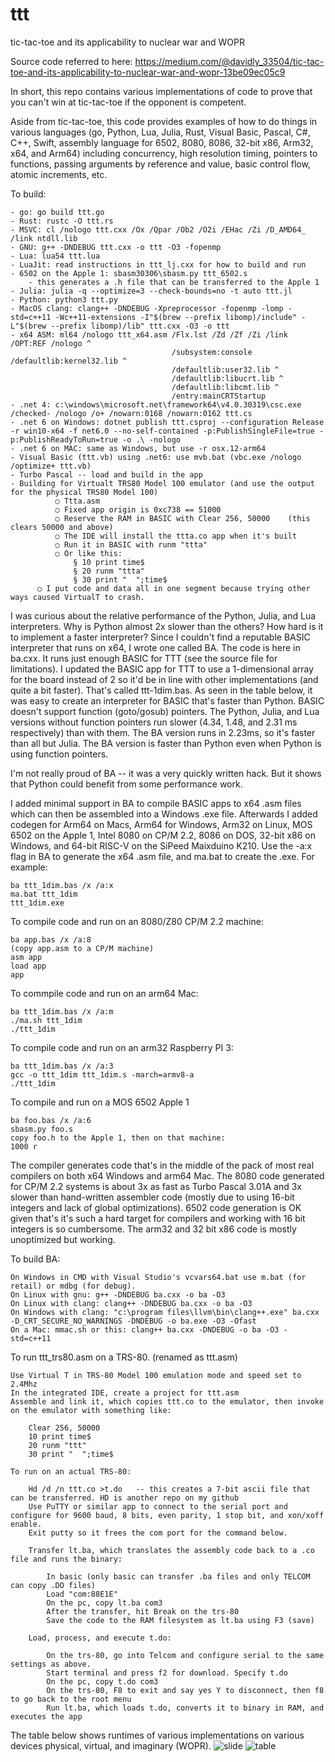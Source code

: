 # ttt
tic-tac-toe and its applicability to nuclear war and WOPR

Source code referred to here: https://medium.com/@davidly_33504/tic-tac-toe-and-its-applicability-to-nuclear-war-and-wopr-13be09ec05c9

In short, this repo contains various implementations of code to prove that you can't win at tic-tac-toe if the opponent is competent.

Aside from tic-tac-toe, this code provides examples of how to do things in various languages (go, Python, Lua, Julia, Rust, Visual Basic, Pascal, C#, C++, Swift, assembly language for 6502, 8080, 8086, 32-bit x86, Arm32, x64, and Arm64) including concurrency, high resolution timing, pointers to functions, passing arguments by reference and value, basic control flow, atomic increments, etc.

To build:

    - go: go build ttt.go
    - Rust: rustc -O ttt.rs
    - MSVC: cl /nologo ttt.cxx /Ox /Qpar /Ob2 /O2i /EHac /Zi /D_AMD64_ /link ntdll.lib
    - GNU: g++ -DNDEBUG ttt.cxx -o ttt -O3 -fopenmp
    - Lua: lua54 ttt.lua
    - LuaJit: read instructions in ttt_lj.cxx for how to build and run
    - 6502 on the Apple 1: sbasm30306\sbasm.py ttt_6502.s
    	- this generates a .h file that can be transferred to the Apple 1
    - Julia: julia -q --optimize=3 --check-bounds=no -t auto ttt.jl
    - Python: python3 ttt.py
    - MacOS clang: clang++ -DNDEBUG -Xpreprocessor -fopenmp -lomp -std=c++11 -Wc++11-extensions -I"$(brew --prefix libomp)/include" -L"$(brew --prefix libomp)/lib" ttt.cxx -O3 -o ttt
    - x64 ASM: ml64 /nologo ttt_x64.asm /Flx.lst /Zd /Zf /Zi /link /OPT:REF /nologo ^
                                        /subsystem:console /defaultlib:kernel32.lib ^
                                        /defaultlib:user32.lib ^
                                        /defaultlib:libucrt.lib ^
                                        /defaultlib:libcmt.lib ^
                                        /entry:mainCRTStartup
    - .net 4: c:\windows\microsoft.net\framework64\v4.0.30319\csc.exe /checked- /nologo /o+ /nowarn:0168 /nowarn:0162 ttt.cs
    - .net 6 on Windows: dotnet publish ttt.csproj --configuration Release -r win10-x64 -f net6.0 --no-self-contained -p:PublishSingleFile=true -p:PublishReadyToRun=true -o .\ -nologo
    - .net 6 on MAC: same as Windows, but use -r osx.12-arm64
    - Visual Basic (ttt.vb) using .net6: use mvb.bat (vbc.exe /nologo /optimize+ ttt.vb)
    - Turbo Pascal -- load and build in the app
    - Building for Virtualt TRS80 Model 100 emulator (and use the output for the physical TRS80 Model 100)
		      ○ Ttta.asm
		      ○ Fixed app origin is 0xc738 == 51000
		      ○ Reserve the RAM in BASIC with Clear 256, 50000    (this clears 50000 and above)
		      ○ The IDE will install the ttta.co app when it's built
		      ○ Run it in BASIC with runm "ttta"
		      ○ Or like this:
			      § 10 print time$
			      § 20 runm "ttta"
			      § 30 print "  ";time$
          ○ I put code and data all in one segment because trying other ways caused VirtualT to crash.

I was curious about the relative performance of the Python, Julia, and Lua interpreters. Why is Python almost 2x slower than the others?
How hard is it to implement a faster interpreter? Since I couldn't find a reputable BASIC interpreter that runs on x64, I wrote one 
called BA. The code is here in ba.cxx. It runs just enough BASIC for TTT (see the source file for limitations). I updated the BASIC 
app for TTT to use a 1-dimensional array for the board instead of 2 so it'd be in line with other implementations (and quite a
bit faster). That's called ttt-1dim.bas. As seen in the table below, it was easy to create an interpreter for BASIC that's faster than
Python. BASIC doesn't support function (goto/gosub) pointers. The Python, Julia, and Lua versions without function pointers 
run slower (4.34, 1.48, and 2.31 ms respectively) than with them. The BA version runs in 2.23ms, so it's faster than all but Julia. 
The BA version is faster than Python even when Python is using function pointers.

I'm not really proud of BA -- it was a very quickly written hack. But it shows that Python could benefit from some performance work.

I added minimal support in BA to compile BASIC apps to x64 .asm files which can then be assembled into a Windows .exe file. 
Afterwards I added codegen for Arm64 on Macs, Arm64 for Windows, Arm32 on Linux, MOS 6502 on the Apple 1, Intel 8080 on CP/M 2.2, 
8086 on DOS, 32-bit x86 on Windows, and 64-bit RISC-V on the SiPeed Maixduino K210. Use the -a:x flag in BA to generate the x64
.asm file, and ma.bat to create the .exe. 
For example:

    ba ttt_1dim.bas /x /a:x
    ma.bat ttt_1dim
    ttt_1dim.exe
    
To compile code and run on an 8080/Z80 CP/M 2.2 machine:

    ba app.bas /x /a:8
    (copy app.asm to a CP/M machine)
    asm app
    load app
    app
    
To commpile code and run on an arm64 Mac:

    ba ttt_1dim.bas /x /a:m
    ./ma.sh ttt_1dim
    ./ttt_1dim
    
To compile code and run on an arm32 Raspberry PI 3:

    ba ttt_1dim.bas /x /a:3
    gcc -o ttt_1dim ttt_1dim.s -march=armv8-a
    ./ttt_1dim
    
To compile and run on a MOS 6502 Apple 1

    ba foo.bas /x /a:6
    sbasm.py foo.s
    copy foo.h to the Apple 1, then on that machine:
    1000 r    
        
The compiler generates code that's in the middle of the pack of most real compilers on both x64 Windows and arm64 Mac. The 8080 code
generated for CP/M 2.2 systems is about 3x as fast as Turbo Pascal 3.01A and 3x slower than hand-written assembler code (mostly due
to using 16-bit integers and lack of global optimizations). 6502 code generation is OK given that's it's such a hard target for
compilers and working with 16 bit integers is so cumbersome. The arm32 and 32 bit x86 code is mostly unoptimized but working.

To build BA:

    On Windows in CMD with Visual Studio's vcvars64.bat use m.bat (for retail) or mdbg (for debug).
    On Linux with gnu: g++ -DNDEBUG ba.cxx -o ba -O3
    On Linux with clang: clang++ -DNDEBUG ba.cxx -o ba -O3
    On Windows with clang: "c:\program files\llvm\bin\clang++.exe" ba.cxx -D_CRT_SECURE_NO_WARNINGS -DNDEBUG -o ba.exe -O3 -Ofast
    On a Mac: mmac.sh or this: clang++ ba.cxx -DNDEBUG -o ba -O3 -std=c++11

To run ttt_trs80.asm on a TRS-80. (renamed as ttt.asm)

    Use Virtual T in TRS-80 Model 100 emulation mode and speed set to 2.4Mhz
    In the integrated IDE, create a project for ttt.asm
    Assemble and link it, which copies ttt.co to the emulator, then invoke on the emulator with something like:
    
        Clear 256, 50000
        10 print time$
        20 runm "ttt"
        30 print "  ";time$
	
    To run on an actual TRS-80:
    
        Hd /d /n ttt.co >t.do   -- this creates a 7-bit ascii file that can be transferred. HD is another repo on my github
        Use PuTTY or similar app to connect to the serial port and configure for 9600 baud, 8 bits, even parity, 1 stop bit, and xon/xoff enable. 
        Exit putty so it frees the com port for the command below.
	
        Transfer lt.ba, which translates the assembly code back to a .co file and runs the binary:
	
            In basic (only basic can transfer .ba files and only TELCOM can copy .DO files)
            Load "com:88E1E"
            On the pc, copy lt.ba com3
            After the transfer, hit Break on the trs-80
            Save the code to the RAM filesystem as lt.ba using F3 (save)
	
        Load, process, and execute t.do:
	
            On the trs-80, go into Telcom and configure serial to the same settings as above.
            Start terminal and press f2 for download. Specify t.do
            On the pc, copy t.do com3
            On the trs-80, F8 to exit and say yes Y to disconnect, then f8 to go back to the root menu
            Run lt.ba, which loads t.do, converts it to binary in RAM, and executes the app

The table below shows runtimes of various implementations on various devices physical, virtual, and imaginary (WOPR).
![slide](https://github.com/davidly/ttt/assets/1497921/a33e692c-47eb-4fcf-9c0a-3f1f0babe681)
![table](https://github.com/davidly/ttt/assets/1497921/23cc9e8f-0691-47d0-bd7e-93251c04a79b)

